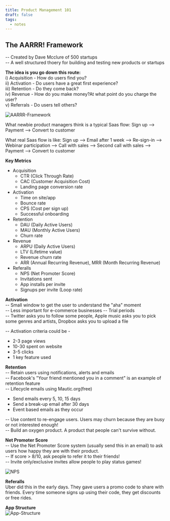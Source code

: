 ```yaml
---
title: Product Management 101
draft: false
tags:
  - notes
---
```


## The AARRR! Framework
-- Created by Dave Mcclure of 500 startups  
-- A well structured thoery for building and testing new products or startups  

**The idea is you go down this route:**  
i) Acquisition - How do users find you?  
ii) Activation - Do users have a great first experience?  
iii) Retention - Do they come back?  
iv) Revenue - How do you make money?At what point do you charge the user?  
v) Referrals - Do users tell others?  

![AARRR-Framework](https://i.imgur.com/a747jnB.png)  

What newbie product managers think is a typical Saas flow: Sign up --> Payment --> Convert to customer  

What real Saas flow is like: Sign up --> Email after 1 week --> Re-sign-in --> Webinar participation --> Call with sales --> Second call with sales --> Payment --> Convert to customer  

**Key Metrics**  
- Acquisition
  - CTR (Click Through Rate)  
  - CAC (Customer Acquisition Cost)  
  - Landing page conversion rate  
- Activation  
  - Time on site/app  
  - Bounce rate  
  - CPS (Cost per sign up)  
  - Successful onboarding  
- Retention  
  - DAU (Daily Active Users)
  - MAU (Monthly Active Users)  
  - Churn rate  
- Revenue  
  - ARPU (Daily Active Users)  
  - LTV (Lifetime value)  
  - Revenue churn rate  
  - ARR (Annual Recurring Revenue), MRR (Month Recurring Revenue)  
- Referalls  
  - NPS (Net Promoter Score)  
  - Invitations sent  
  - App installs per invite  
  - Signups per invite (Loop rate)  

**Activation**  
-- Small window to get the user to understand the "aha" moment  
-- Less important for e-commerce businesses
-- Trial periods  
-- Twitter asks you to follow some people, Apple music asks you to pick some genres and artists, Dropbox asks you to upload a file  

-- Activation criteria could be -
  - 2-3 page views
  - 10-30 spent on website  
  - 3-5 clicks  
  - 1 key feature used  

**Retention**  
-- Retain users using notifications, alerts and emails  
-- Facebook's "Your friend mentioned you in a comment" is an example of retention feature  
-- Lifecycle emails using Mautic.org(free)
  - Send emails every 5, 10, 15 days
  - Send a break-up email after 30 days
  - Event based emails as they occur  

-- Use content to re-engage users. Users may churn because they are busy or not interested enough!  
-- Build an oxygen product. A product that people can't survive without.  

**Net Promoter Score**  
-- Use the Net Promoter Score system (usually send this in an email) to ask users how happy they are with their product.  
-- If score > 8/10, ask people to refer it to their friends!  
-- Invite only/exclusive invites allow people to play status games!  

![NPS](https://i.imgur.com/BE9X7Rs.png)  

**Referalls**  
Uber did this in the early days. They gave users a promo code to share with friends. Every time someone signs up using their code, they get discounts or free rides.  

**App Structure**  
![App-Structure](https://i.imgur.com/PDgLdt9.png)  
